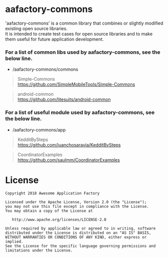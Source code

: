 # aafactory-commons
'aafactory-commons' is a common library that combines or slightly modified existing open source libraries.  
It is intended to create test cases for open source libraries and to make them useful for future application development.  

### For a list of common libs used by aafactory-commons, see the below line.  
* /aafactory-commons/commons
>Simple-Commons  
 https://github.com/SimpleMobileTools/Simple-Commons  
  
>android-common  
 https://github.com/litesuits/android-common
 
### For a list of useful module used by aafactory-commons, see the below line.   
* /aafactory-commons/app
>KedditBySteps  
 https://github.com/juanchosaravia/KedditBySteps

>CoordinatorExamples  
 https://github.com/saulmm/CoordinatorExamples
 
# License
```
Copyright 2018 Awesome Application Factory

Licensed under the Apache License, Version 2.0 (the "License");
you may not use this file except in compliance with the License.
You may obtain a copy of the License at

   http://www.apache.org/licenses/LICENSE-2.0

Unless required by applicable law or agreed to in writing, software
distributed under the License is distributed on an "AS IS" BASIS,
WITHOUT WARRANTIES OR CONDITIONS OF ANY KIND, either express or implied.
See the License for the specific language governing permissions and
limitations under the License.
```
